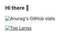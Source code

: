 ### Hi there 👋

<!--
**SDVR21/SDVR21** is a ✨ _special_ ✨ repository because its `README.md` (this file) appears on your GitHub profile.

Here are some ideas to get you started:

- 🔭 I’m currently working on ...
- 🌱 I’m currently learning ...
- 👯 I’m looking to collaborate on ...
- 🤔 I’m looking for help with ...
- 💬 Ask me about ...
- 📫 How to reach me: ...
- 😄 Pronouns: ...
- ⚡ Fun fact: ...
 &hide=stars,commits,prs,issues,contribs
-->

![Anurag's GitHub stats](https://github-readme-stats.vercel.app/api?username=sdvr21&count_private=true&show_icons=true&theme=omni&hide=stars,issues)

[![Top Langs](https://github-readme-stats.vercel.app/api/top-langs/?username=sdvr21)](https://github.com/anuraghazra/github-readme-stats)
